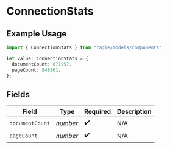 # ConnectionStats

## Example Usage

```typescript
import { ConnectionStats } from "ragie/models/components";

let value: ConnectionStats = {
  documentCount: 671957,
  pageCount: 948861,
};
```

## Fields

| Field              | Type               | Required           | Description        |
| ------------------ | ------------------ | ------------------ | ------------------ |
| `documentCount`    | *number*           | :heavy_check_mark: | N/A                |
| `pageCount`        | *number*           | :heavy_check_mark: | N/A                |